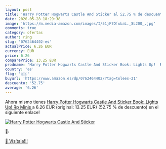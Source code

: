 ```yaml
---
layout: post
title: 'Harry Potter Hogwarts Castle And Sticker al 52.75 % de descuento'
date: 2020-05-28 18:29:38
image: 'https://m.media-amazon.com/images/I/51jF7OfubaL._SL200_.jpg'
comments: true
category: ofertas
author: ring
slug: '0762464402-es'
actualPrice: 6.26 EUR
currency: EUR
price: 6.26
comparePrice: 13.25 EUR
prodname: 'Harry Potter Hogwarts Castle And Sticker Book: Lights Up!  Rp Minis '
country: 'es'
flag: '🇪🇸'
buyurl: 'https://www.amazon.es/dp/0762464402/?tag=tolees-21'
descuento: '52.75'
average: '6.26'
---
```


Ahora mismo tienes [Harry Potter Hogwarts Castle And Sticker Book: Lights Up!  Rp Minis ](https://www.amazon.es/dp/0762464402/?tag=tolees-21) a 6.26 EUR (original: 13.25 EUR) (52.75 %  de descuento) en el siguiente enlace!

[![Harry Potter Hogwarts Castle And Sticker](https://m.media-amazon.com/images/I/51jF7OfubaL._SL200_.jpg)](https://www.amazon.es/dp/0762464402/?tag=tolees-21)

🔎:


[🛒 Visítala!!!](https://www.amazon.es/dp/0762464402/?tag=tolees-21)
